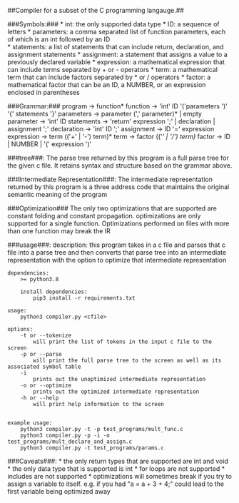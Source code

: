 ##Compiler for a subset of the C programming langauge.##

###Symbols:###
    * int: the only supported data type 
    * ID: a sequence of letters 
    * parameters: a comma separated list of function parameters, each of which is an int followed by an ID  
    * statements: a list of statements that can include return, declaration, and assignment statements 
    * assignment: a statement that assigns a value to a previously declared variable
    * expression: a mathematical expression that can include terms separated by + or - operators
    * term: a mathematical term that can include factors separated by * or / operators 
    * factor: a mathematical factor that can be an ID, a NUMBER, or an expression enclosed in parentheses
    

###Grammar:###
    program -> function* 
    function -> 'int' ID '('parameters ')' '{' statements '}'
    parameters -> parameter (',' parameter)* | empty
    parameter -> 'int' ID
    statements -> 'return' expression ';' | declaration | assignment ';' 
    declaration -> 'int' ID ';'
    assignment -> ID '=' expression
    expression -> term (('+' | '-') term)*
    term -> factor (('*' | '/') term)*
    factor -> ID | NUMBER | '(' expression ')'

###tree###:
    The parse tree returned by this program is a full parse tree for the given c file. It retains syntax and structure based on the grammar above. 

###Intermediate Representation###:
    The intermediate representation returned by this program is a three address code that maintains the original semantic meaning of the program

###Optimization###
    The only two optimizations that are supported are constant folding and constant propagation. 
    optimizations are only supported for a single function. Optimizations performed on files with more than one function may break the IR

###usage###:
    description: 
        this program takes in a c file and parses that c file into a parse tree and then converts that parse tree into an intermediate representation with the option to optimize that intermediate representation

    dependencies:
        >= python3.8
        
        install dependencies:
            pip3 install -r requirements.txt
        
    usage:
        python3 compiler.py <cfile>
        
    options:
        -t or --tokenize
            will print the list of tokens in the input c file to the screen 
        -p or --parse
            will print the full parse tree to the screen as well as its associated symbol table
        -i 
            prints out the unoptimized intermediate representation
        -o or --optimize
            prints out the optimized intermediate representation
        -h or --help
            will print help information to the screen


    example usage:
        python3 compiler.py -t -p test_programs/mult_func.c
        python3 compiler.py -p -i -o test_programs/mult_declare_and_assign.c 
        python3 compiler.py -t test_programs/params.c 


###Caveats###:
    * the only return types that are supported are int and void 
    * the only data type that is supported is int 
    * for loops are not supported
    * includes are not supported 
    * optimizations will sometimes break if you try to assign a variable to itself. e.g. if you had "a = a + 3 + 4;" could lead to the first variable being optimized away
    